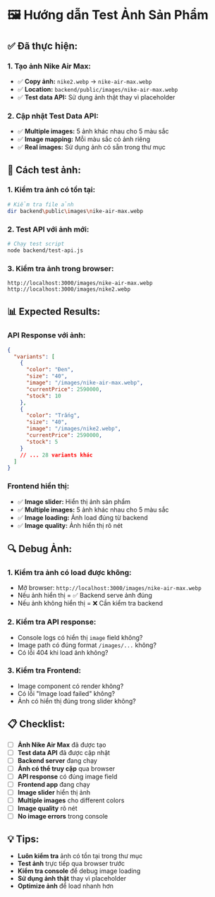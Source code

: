 # 🖼️ Hướng dẫn Test Ảnh Sản Phẩm

## ✅ **Đã thực hiện:**

### **1. Tạo ảnh Nike Air Max:**
- ✅ **Copy ảnh:** `nike2.webp` → `nike-air-max.webp`
- ✅ **Location:** `backend/public/images/nike-air-max.webp`
- ✅ **Test data API:** Sử dụng ảnh thật thay vì placeholder

### **2. Cập nhật Test Data API:**
- ✅ **Multiple images:** 5 ảnh khác nhau cho 5 màu sắc
- ✅ **Image mapping:** Mỗi màu sắc có ảnh riêng
- ✅ **Real images:** Sử dụng ảnh có sẵn trong thư mục

## 🚀 **Cách test ảnh:**

### **1. Kiểm tra ảnh có tồn tại:**
```bash
# Kiểm tra file ảnh
dir backend\public\images\nike-air-max.webp
```

### **2. Test API với ảnh mới:**
```bash
# Chạy test script
node backend/test-api.js
```

### **3. Kiểm tra ảnh trong browser:**
```
http://localhost:3000/images/nike-air-max.webp
http://localhost:3000/images/nike2.webp
```

## 📊 **Expected Results:**

### **API Response với ảnh:**
```json
{
  "variants": [
    {
      "color": "Đen",
      "size": "40",
      "image": "/images/nike-air-max.webp",
      "currentPrice": 2590000,
      "stock": 10
    },
    {
      "color": "Trắng", 
      "size": "40",
      "image": "/images/nike2.webp",
      "currentPrice": 2590000,
      "stock": 5
    }
    // ... 28 variants khác
  ]
}
```

### **Frontend hiển thị:**
- ✅ **Image slider:** Hiển thị ảnh sản phẩm
- ✅ **Multiple images:** 5 ảnh khác nhau cho 5 màu sắc
- ✅ **Image loading:** Ảnh load đúng từ backend
- ✅ **Image quality:** Ảnh hiển thị rõ nét

## 🔍 **Debug Ảnh:**

### **1. Kiểm tra ảnh có load được không:**
- Mở browser: `http://localhost:3000/images/nike-air-max.webp`
- Nếu ảnh hiển thị = ✅ Backend serve ảnh đúng
- Nếu ảnh không hiển thị = ❌ Cần kiểm tra backend

### **2. Kiểm tra API response:**
- Console logs có hiển thị `image` field không?
- Image path có đúng format `/images/...` không?
- Có lỗi 404 khi load ảnh không?

### **3. Kiểm tra Frontend:**
- Image component có render không?
- Có lỗi "Image load failed" không?
- Ảnh có hiển thị đúng trong slider không?

## 📋 **Checklist:**

- [ ] **Ảnh Nike Air Max** đã được tạo
- [ ] **Test data API** đã được cập nhật
- [ ] **Backend server** đang chạy
- [ ] **Ảnh có thể truy cập** qua browser
- [ ] **API response** có đúng image field
- [ ] **Frontend app** đang chạy
- [ ] **Image slider** hiển thị ảnh
- [ ] **Multiple images** cho different colors
- [ ] **Image quality** rõ nét
- [ ] **No image errors** trong console

## 💡 **Tips:**

- **Luôn kiểm tra** ảnh có tồn tại trong thư mục
- **Test ảnh** trực tiếp qua browser trước
- **Kiểm tra console** để debug image loading
- **Sử dụng ảnh thật** thay vì placeholder
- **Optimize ảnh** để load nhanh hơn




